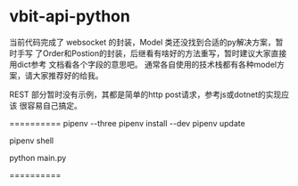 # vbit-api-python

当前代码完成了 websocket 的封装，Model 类还没找到合适的py解决方案，暂时手写
了Order和Postion的封装，后继看有啥好的方法重写，暂时建议大家直接用dict参考
文档看各个字段的意思吧。
通常各自使用的技术栈都有各种model方案，请大家推荐好的给我。

REST 部分暂时没有示例，其都是简单的http post请求，参考js或dotnet的实现应该
很容易自己搞定。


==========
pipenv --three
pipenv install --dev
pipenv update

pipenv shell

python main.py

==========
